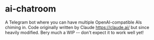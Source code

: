 # ai-chatroom

A Telegram bot where you can have multiple OpenAI-compatible AIs chiming in.
Code originally written by Claude <https://claude.ai/> but since heavily
modified.  Bery much a WIP -- don't expect it to work well yet!